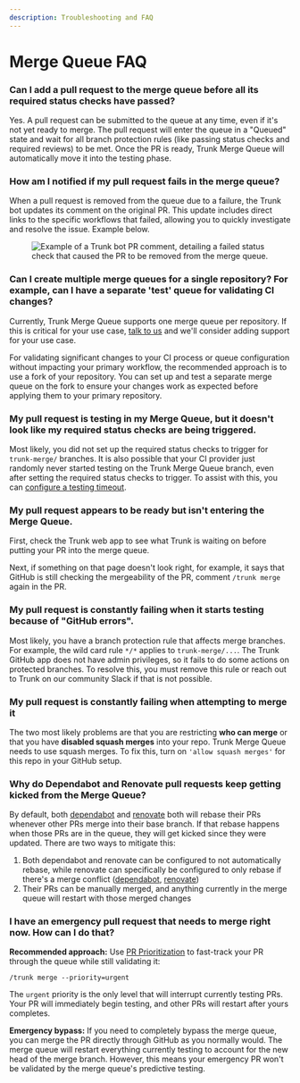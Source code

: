 ```yaml
---
description: Troubleshooting and FAQ
---
```


# Merge Queue FAQ

### Can I add a pull request to the merge queue before all its required status checks have passed?

Yes. A pull request can be submitted to the queue at any time, even if it's not yet ready to merge. The pull request will enter the queue in a "Queued" state and wait for all branch protection rules (like passing status checks and required reviews) to be met. Once the PR is ready, Trunk Merge Queue will automatically move it into the testing phase.

### How am I notified if my pull request fails in the merge queue?

When a pull request is removed from the queue due to a failure, the Trunk bot updates its comment on the original PR. This update includes direct links to the specific workflows that failed, allowing you to quickly investigate and resolve the issue. Example below.

<div align="left" data-full-width="true" data-with-frame="true"><figure><img src="../../.gitbook/assets/Screenshot 2025-10-09 at 3.28.03 PM.png" alt="Example of a Trunk bot PR comment, detailing a failed status check that caused the PR to be removed from the merge queue."><figcaption></figcaption></figure></div>

### Can I create multiple merge queues for a single repository? For example, can I have a separate 'test' queue for validating CI changes?

Currently, Trunk Merge Queue supports one merge queue per repository. If this is critical for your use case, [talk to us](../../support.md) and we'll consider adding support for your use case.

For validating significant changes to your CI process or queue configuration without impacting your primary workflow, the recommended approach is to use a fork of your repository. You can set up and test a separate merge queue on the fork to ensure your changes work as expected before applying them to your primary repository.

### My pull request is testing in my Merge Queue, but it doesn't look like my required status checks are being triggered.

Most likely, you did not set up the required status checks to trigger for `trunk-merge/` branches. It is also possible that your CI provider just randomly never started testing on the Trunk Merge Queue branch, even after setting the required status checks to trigger. To assist with this, you can [configure a testing timeout](advanced-settings.md#timeout-for-tests-to-complete).

### My pull request appears to be ready but isn't entering the Merge Queue.

First, check the Trunk web app to see what Trunk is waiting on before putting your PR into the merge queue.&#x20;

Next, if something on that page doesn't look right, for example, it says that GitHub is still checking the mergeability of the PR, comment `/trunk merge` again in the PR.

### My pull request is constantly failing when it starts testing because of "GitHub errors".

Most likely, you have a branch protection rule that affects merge branches. For example, the wild card rule `*/*` applies to `trunk-merge/...`. The Trunk GitHub app does not have admin privileges, so it fails to do some actions on protected branches. To resolve this, you must remove this rule or reach out to Trunk on our community Slack if that is not possible.

### My pull request is constantly failing when attempting to merge it

The two most likely problems are that you are restricting **who can merge** or that you have **disabled squash merges** into your repo. Trunk Merge Queue needs to use squash merges. To fix this, turn on `'allow squash merges'` for this repo in your GitHub setup.

### Why do Dependabot and Renovate pull requests keep getting kicked from the Merge Queue?

By default, both [dependabot](https://docs.github.com/en/code-security/dependabot/working-with-dependabot/managing-pull-requests-for-dependency-updates#changing-the-rebase-strategy-for-dependabot-pull-requests) and [renovate](https://docs.renovatebot.com/updating-rebasing/#updating-and-rebasing-branches) both will rebase their PRs whenever other PRs merge into their base branch. If that rebase happens when those PRs are in the queue, they will get kicked since they were updated. There are two ways to mitigate this:

1. Both dependabot and renovate can be configured to not automatically rebase, while renovate can specifically be configured to only rebase if there's a merge conflict ([dependabot](https://docs.github.com/en/code-security/dependabot/dependabot-version-updates/configuration-options-for-the-dependabot.yml-file#rebase-strategy), [renovate](https://docs.renovatebot.com/configuration-options/#rebasewhen))
2. Their PRs can be manually merged, and anything currently in the merge queue will restart with those merged changes

### I have an emergency pull request that needs to merge right now. How can I do that?

**Recommended approach:** Use [PR Prioritization](../concepts-and-optimizations/pr-prioritization.md) to fast-track your PR through the queue while still validating it:

```
/trunk merge --priority=urgent
```

The `urgent` priority is the only level that will interrupt currently testing PRs. Your PR will immediately begin testing, and other PRs will restart after yours completes.

**Emergency bypass:** If you need to completely bypass the merge queue, you can merge the PR directly through GitHub as you normally would. The merge queue will restart everything currently testing to account for the new head of the merge branch. However, this means your emergency PR won't be validated by the merge queue's predictive testing.
